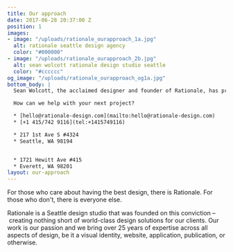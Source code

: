 ```yaml
---
title: Our approach
date: 2017-06-28 20:37:00 Z
position: 1
images:
- image: "/uploads/rationale_ourapproach_1a.jpg"
  alt: rationale seattle design agency
  color: "#000000"
- image: "/uploads/rationale_ourapproach_2b.jpg"
  alt: sean wolcott rationale design studio seattle
  color: "#cccccc"
og_image: "/uploads/rationale_ourapproach_og1a.jpg"
bottom_body: |
  Sean Wolcott, the acclaimed designer and founder of Rationale, has previously designed for some of the biggest companies and products in the world, and his team of top talent brings a broad level of insight to each project.

  How can we help with your next project?

  * [hello@rationale-design.com](mailto:hello@rationale-design.com)
  * [+1 415/742 9116](tel:+1415749116)

  * 217 1st Ave S #4324
  * Seattle, WA 98194


  * 1721 Hewitt Ave #415
  * Everett, WA 98201
layout: our-approach
---
```


For those who care about having the best design, there is Rationale. For those who don't, there is everyone else. 

Rationale is a Seattle design studio that was founded on this conviction – creating nothing short of world-class design solutions for our clients. Our work is our passion and we bring over 25 years of expertise across all aspects of design, be it a visual identity, website, application, publication, or otherwise.


